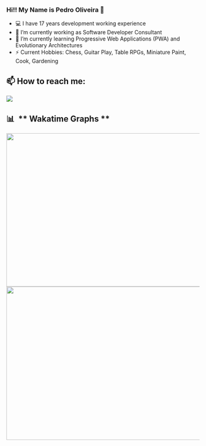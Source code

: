 <!--
![pedrotoliveira/pedrotoliveira](https://github.com/pedrotoliveira/halfrost/blob/master/icons/header_.png?raw=true)
-->

### Hi!! My Name is Pedro Oliveira 👋
<!--
**pedrotoliveira/pedrotoliveira** is a ✨ _special_ ✨ repository because its `README.md` (this file) appears on your GitHub profile.

Here are some ideas to get you started:

- 🔭 I’m currently working on ...
- 🌱 I’m currently learning ...
- 👯 I’m looking to collaborate on ...
- 🤔 I’m looking for help with ...
- 💬 Ask me about ...
- 😄 Pronouns: ...
- ⚡ Fun fact: ...
-->

- 💻 I have 17 years development working experience
- 💼 I’m currently working as Software Developer Consultant
- 🌱 I’m currently learning Progressive Web Applications (PWA) and Evolutionary Architectures
- ⚡ Current Hobbies: Chess, Guitar Play, Table RPGs, Miniature Paint, Cook, Gardening
## 📫 How to reach me:

<a alt="My LinkedIn" href= "https://www.linkedin.com/in/pedrotoliveira/">
  <img src="https://img.icons8.com/nolan/64/linkedin.png">
</a>

## 📊 &nbsp;** Wakatime Graphs **
<a href="https://wakatime.com">
  <img src="https://wakatime.com/share/@pedrotoliveira/b2d3426d-67b1-407f-bfc9-2bd4aae10d21.png"
       width="600" 
       height="400"/>
</a>
<a href="https://wakatime.com">
  <img src="https://wakatime.com/share/@pedrotoliveira/8e99b57a-75e7-4891-991f-cf8787852033.png" 
       width="600" 
       height="400"/>
</a>
